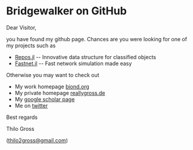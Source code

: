 # Bridgewalker on GitHub

Dear Visitor, 

you have found my github page. Chances are you were looking for one of my projects such as 

- [Repos.jl](https://bridgewalker.github.io/Repos.jl)  -- Innovative data structure for classified objects
- [Fastnet.jl](https://bridgewalker.github.io/Fastnet.jl)  -- Fast network simulation made easy

Otherwise you may want to check out 

- My work homepage [biond.org](https://www.biond.org)
- My private homepage [reallygross.de](https://reallygross.de)
- My [google scholar page](https://scholar.google.com/citations?user=eogyTQUAAAAJ)
- Me on [twitter](https://twitter.com/thilogross)

Best regards

Thilo Gross

(thilo2gross@gmail.com)


